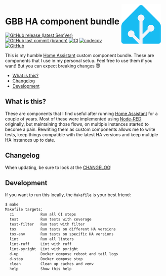 <img align="right" width="128" height="128" src="https://raw.githubusercontent.com/gbbirkisson/gbb-ha/main/icon.svg">

<h1>GBB HA component bundle</h1>

[![GitHub release (latest SemVer)](https://img.shields.io/github/v/release/gbbirkisson/gbb-ha)](https://github.com/gbbirkisson/gbb-ha/releases)
[![GitHub last commit (branch)](https://img.shields.io/github/last-commit/gbbirkisson/gbb-ha/main)](https://github.com/gbbirkisson/gbb-ha/commits/main)
[![CI](https://github.com/gbbirkisson/gbb-ha/actions/workflows/ci.yml/badge.svg?branch=main)](https://github.com/gbbirkisson/gbb-ha/actions/workflows/ci.yml)
[![codecov](https://codecov.io/github/gbbirkisson/gbb-ha/branch/main/graph/badge.svg?token=5VQHEBQ7JV)](https://codecov.io/github/gbbirkisson/gbb-ha)
[![GitHub](https://img.shields.io/github/license/gbbirkisson/gbb-ha)](https://github.com/gbbirkisson/gbb-ha/blob/main/LICENSE)

This is my humble [Home Assistant](https://www.home-assistant.io/) custom component bundle.
These are components that I use in my personal setup. Feel free to use them if you want! But you
can expect breaking changes 😇


<!-- vim-markdown-toc GFM -->

* [What is this?](#what-is-this)
* [Changelog](#changelog)
* [Development](#development)

<!-- vim-markdown-toc -->

## What is this?

These are components that I find useful after running [Home
Assistant](https://www.home-assistant.io/) for a couple of years. Most of these were implemented
using [Node-RED](https://nodered.org/) originally, but maintaining those flows, on multiple
instances started to become a pain. Rewriting them as custom components allows me to write
tests, keep things compatible with the latest HA versions and keep multiple HA instances up to
date.

## Changelog

When updating, be sure to look at the [CHANGELOG](/CHANGELOG.md)!

## Development

If you want to run this locally, the `Makefile` is your best friend:

```console
$ make
Makefile targets:
  ci            Run all CI steps
  test          Run tests with coverage
  test-filter   Run test with filter
  tox           Run tests on different HA versions
  tox-env       Run tests on specific HA versions
  lint          Run all linters
  lint-ruff     Lint with ruff
  lint-pyright  Lint with pyright
  d-up          Docker compose reboot and tail logs
  d-stop        Docker compose stop
  clean         Clean up caches and venv
  help          Show this help
```
